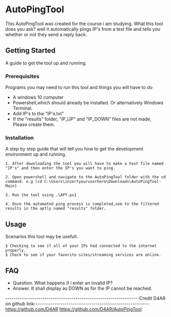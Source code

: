 # AutoPingTool

This AutoPingTool was created for the course i am studying. What this tool does you ask? well it automatically pings IP's from a text file and tells you whether or not they send a reply back.


## Getting Started


A guide to get the tool up and running. 



### Prerequisites

Programs you may need to run this tool and things you will have to do

* A windows 10 computer
* Powershell,which should already be installed. Or alternatively Windows Terminal.
* Add IP's to the "IP's.txt"
* If the "results" folder, "IP_UP" and "IP_DOWN" files are not made, Please create them.


### Installation

A step by step guide that will tell you how to get the development environment up and running.

```
1. After downloading the tool you will have to make a text file named "IP's" and then enter the IP's you want to ping.    
   
2. Open powershell and navigate to the AutoPingTool folder with the cd command. e.g (cd C:\Users\insertyouruserhere\Downloads\AutoPingTool-Main)

3. Run the tool using .\APT.ps1

4. Once the automated ping process is completed,see to the filtered results in the aptly named "results" folder.
```

## Usage

Scenarios this tool may be usefull.

```
$ Checking to see if all of your IPs had connected to the internet properly.
$ Check to see if your favorite sites/streaming services are online.
```

## FAQ
* Question. What happens if i enter an invalid IP?
* Answer. It shall display as DOWN as for the IP cannot be reached.



-----------------------------------------------------------------Credit D4AR on github link--------------------------------------------------------
https://github.com/D4AR
https://github.com/D4AR/AutoPingTool




